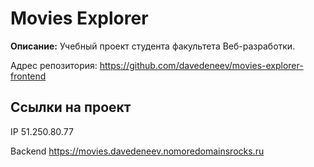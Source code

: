 # Movies Explorer
**Описание:** Учебный проект студента факультета Веб-разработки.

Адрес репозитория: https://github.com/davedeneev/movies-explorer-frontend

## Ссылки на проект

IP 51.250.80.77

Backend https://movies.davedeneev.nomoredomainsrocks.ru
